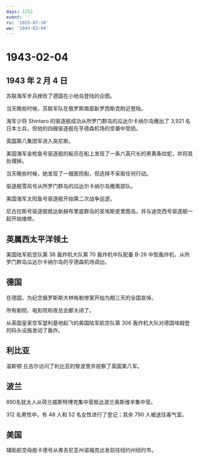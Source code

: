 ```yaml
---
days: 1252
event: ''
ru: '2025-07-30'
ww: '1943-02-04'
---
```


# 1943-02-04

## 1943 年 2 月 4 日

苏联海军步兵挫败了德国在小地岛登陆的企图。

当天晚些时候，苏联军队在俄罗斯南部新罗西斯克附近登陆。

海军少将 Shintaro 的驱逐舰成功从所罗门群岛的瓜达尔卡纳尔岛撤出了 3,921
名日本士兵，但他的四艘驱逐舰在亨德森机场的空袭中受损。

英国第八集团军进入突尼斯。

美国海军金枪鱼号驱逐舰的船员在船上发现了一条六英尺长的黑黄条纹蛇，并将其处理掉。

当天晚些时候，她发现了一艘医院船，但选择不采取任何行动。

驱逐舰雪风号从所罗门群岛的瓜达尔卡纳尔岛撤离部队。

美国海军太阳鱼号驱逐舰开始第二次战争巡逻。

尼古拉斯号驱逐舰抵达新赫布里底群岛的圣埃斯皮里图岛，并与迪克西号驱逐舰一起开始维修。

## 英属西太平洋领土

美国陆军航空队第 38 轰炸机大队第 70 轰炸机中队配备 B-26
中型轰炸机，从所罗门群岛瓜达尔卡纳尔岛的亨德森机场调出。

## 德国

在德国，为纪念俄罗斯斯大林格勒惨案开始为期三天的全国哀悼。

所有剧院、电影院和夜总会都关闭了。

从英国皇家空军瑟利基地起飞的美国陆军航空队第 306
轰炸机大队对德国埃姆登的码头设施发动了轰炸。

## 利比亚

温斯顿·丘吉尔访问了利比亚的黎波里并视察了英国第八军。

## 波兰

890名犹太人从荷兰威斯特博克集中营抵达波兰奥斯维辛集中营。

312 名男性中，有 48 人和 52 名女性进行了登记；其余 790 人被送往毒气室。

## 美国

辅助航空母舰卡德号从弗吉尼亚州诺福克出发前往纽约州纽约市。